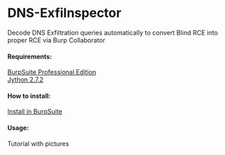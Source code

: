 # DNS-Exfilnspector
Decode DNS Exfiltration queries automatically to convert Blind RCE into proper RCE via Burp Collaborator

#### Requirements:
[BurpSuite Professional Edition](https://portswigger.net/burp/documentation/desktop/getting-started/download-and-install)  
[Jython 2.7.2](https://www.jython.org/download.html)

#### How to install:  
[Install in BurpSuite](https://github.com/0xC01DF00D/Collabfiltrator/wiki/Installation-in-Burp-Suite-Professional)

#### Usage:
Tutorial with pictures
